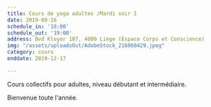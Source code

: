 ```yaml
---
title: Cours de yoga adultes /Mardi soir I
date: 2019-09-16
schedule_in: '18:00'
schedule_out: '19:00'
address: Bvd Kleyer 107, 4000 Liège (Espace Corps et Conscience)
img: "/assets/uploadsOut/AdobeStock_216060429.jpeg"
category: cours
enddate: 2019-12-17

---
```

Cours collectifs pour adultes, niveau débutant et intermédiaire. 

Bienvenue toute l'année.
